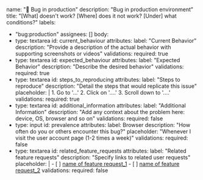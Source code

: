 name: "🐞 Bug in production"
description: "Bug in production environment"
title: "[What] doesn't work? [Where] does it not work? [Under] what conditions?"
labels:
  - "bug:production"
assignees: []
body:
  - type: textarea
    id: current_behaviour
    attributes:
      label: "Current Behavior"
      description: "Provide a description of the actual behavior with supporting screenshots or videos"
    validations:
      required: true
  - type: textarea
    id: expected_behaviour
    attributes:
      label: "Expected Behavior"
      description: "Describe the desired behavior"
    validations:
      required: true
  - type: textarea
    id: steps_to_reproducing
    attributes:
      label: "Steps to reproduce"
      description: "Detail the steps that would replicate this issue"
      placeholder: |
        1. Go to '...'
        2. Click on '....'
        3. Scroll down to '....'
    validations:
      required: true
  - type: textarea
    id: additional_information
    attributes:
      label: "Additional Information"
      description: "Add any context about the problem here: device, OS, browser and so on"
    validations:
      required: false
  - type: input
    id: prevalence
    attributes:
      label: Browser
      description: "How often do you or others encounter this bug?"
      placeholder: "Whenever I visit the user account page (1-2 times a week)"
    validations:
      required: false  
  - type: textarea
    id: related_feature_requests
    attributes:
      label: "Related feature requests"
      description: "Specify links to related user requests"
      placeholder: |
        - [ ] [name of feature request_1](url)
        - [ ] [name of feature request_2](url)
    validations:
      required: false
